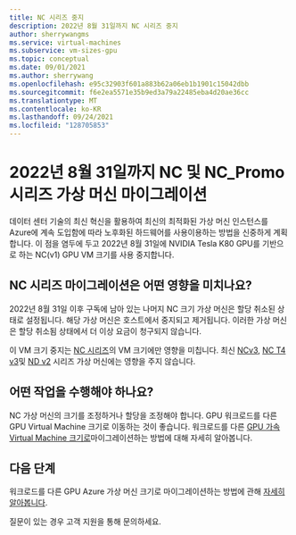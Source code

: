 ```yaml
---
title: NC 시리즈 중지
description: 2022년 8월 31일까지 NC 시리즈 중지
author: sherrywangms
ms.service: virtual-machines
ms.subservice: vm-sizes-gpu
ms.topic: conceptual
ms.date: 09/01/2021
ms.author: sherrywang
ms.openlocfilehash: e95c32903f601a883b62a06eb1b1901c15042dbb
ms.sourcegitcommit: f6e2ea5571e35b9ed3a79a22485eba4d20ae36cc
ms.translationtype: MT
ms.contentlocale: ko-KR
ms.lasthandoff: 09/24/2021
ms.locfileid: "128705853"
---
```

# <a name="migrate-your-nc-and-nc_promo-series-virtual-machines-by-august-31-2022"></a>2022년 8월 31일까지 NC 및 NC_Promo 시리즈 가상 머신 마이그레이션
데이터 센터 기술의 최신 혁신을 활용하여 최신의 최적화된 가상 머신 인스턴스를 Azure에 계속 도입함에 따라 노후화된 하드웨어를 사용이용하는 방법을 신중하게 계획합니다. 이 점을 염두에 두고 2022년 8월 31일에 NVIDIA Tesla K80 GPU를 기반으로 하는 NC(v1) GPU VM 크기를 사용 중지합니다. 

## <a name="how-does-the-nc-series-migration-affect-me"></a>NC 시리즈 마이그레이션은 어떤 영향을 미치나요?  

2022년 8월 31일 이후 구독에 남아 있는 나머지 NC 크기 가상 머신은 할당 취소된 상태로 설정됩니다. 해당 가상 머신은 호스트에서 중지되고 제거됩니다. 이러한 가상 머신은 할당 취소됨 상태에서 더 이상 요금이 청구되지 않습니다. 

이 VM 크기 중지는 [NC 시리즈](nc-series.md)의 VM 크기에만 영향을 미칩니다. 최신 [NCv3,](ncv3-series.md) [NC T4 v3](nct4-v3-series.md)및 [ND v2](ndv2-series.md) 시리즈 가상 머신에는 영향을 주지 않습니다. 


## <a name="what-actions-should-i-take"></a>어떤 작업을 수행해야 하나요?  
NC 가상 머신의 크기를 조정하거나 할당을 조정해야 합니다. GPU 워크로드를 다른 GPU Virtual Machine 크기로 이동하는 것이 좋습니다. 워크로드를 다른 [GPU 가속 Virtual Machine 크기로](sizes-gpu.md)마이그레이션하는 방법에 대해 자세히 알아봅니다.

## <a name="next-steps"></a>다음 단계

워크로드를 다른 GPU Azure 가상 머신 크기로 마이그레이션하는 방법에 관해 [자세히 알아봅니다](n-series-migration.md). 

질문이 있는 경우 고객 지원을 통해 문의하세요.
